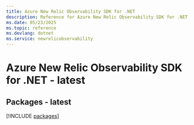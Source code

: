 ```yaml
---
title: Azure New Relic Observability SDK for .NET
description: Reference for Azure New Relic Observability SDK for .NET
ms.date: 05/23/2025
ms.topic: reference
ms.devlang: dotnet
ms.service: newrelicobservability
---
```

# Azure New Relic Observability SDK for .NET - latest
## Packages - latest
[!INCLUDE [packages](new-relic-observability-index.md)]